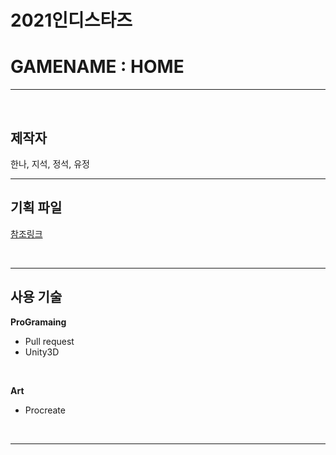 # 2021인디스타즈
# GAMENAME : HOME
<hr/>
<br>
<h2>제작자</h2>
한나, 지석, 정석, 유정

<br>
<hr/>
<h2>기획 파일</h2>

[참조링크](https://docs.google.com/document/d/1qqpC41e53HDbln4_Pjy6nUqmjzcAIr2tqYAUNC80j-I/edit?usp=sharing, "google word로")

<br>
<hr/>

<h2>사용 기술</h2>

**ProGramaing**
* Pull request
* Unity3D
<br>

**Art**
* Procreate

<br>
<hr/>
